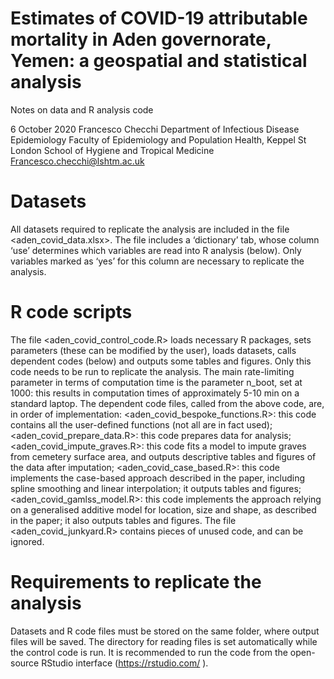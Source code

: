 # Estimates of COVID-19 attributable mortality in Aden governorate, Yemen: a geospatial and statistical analysis

Notes on data and R analysis code

6 October 2020
Francesco Checchi
Department of Infectious Disease Epidemiology
Faculty of Epidemiology and Population Health, Keppel St
London School of Hygiene and Tropical Medicine
Francesco.checchi@lshtm.ac.uk 

# Datasets
All datasets required to replicate the analysis are included in the file <aden_covid_data.xlsx>. The file includes a ‘dictionary’ tab, whose column ‘use’ determines which variables are read into R analysis (below). Only variables marked as ‘yes’ for this column are necessary to replicate the analysis.


# R code scripts
The file <aden_covid_control_code.R> loads necessary R packages, sets parameters (these can be modified by the user), loads datasets, calls dependent codes (below) and outputs some tables and figures. Only this code needs to be run to replicate the analysis. The main rate-limiting parameter in terms of computation time is the parameter n_boot, set at 1000: this results in computation times of approximately 5-10 min on a standard laptop.
The dependent code files, called from the above code, are, in order of implementation:
	<aden_covid_bespoke_functions.R>: this code contains all the user-defined functions (not all are in fact used);
	<aden_covid_prepare_data.R>: this code prepares data for analysis;
	<aden_covid_impute_graves.R>: this code fits a model to impute graves from cemetery surface area, and outputs descriptive tables and figures of the data after imputation;
	<aden_covid_case_based.R>: this code implements the case-based approach described in the paper, including spline smoothing and linear interpolation; it outputs tables and figures;
	<aden_covid_gamlss_model.R>: this code implements the approach relying on a generalised additive model for location, size and shape, as described in the paper; it also outputs tables and figures.
	The file <aden_covid_junkyard.R> contains pieces of unused code, and can be ignored.
  
# Requirements to replicate the analysis
Datasets and R code files must be stored on the same folder, where output files will be saved. The directory for reading files is set automatically while the control code is run.
It is recommended to run the code from the open-source RStudio interface (https://rstudio.com/ ).
